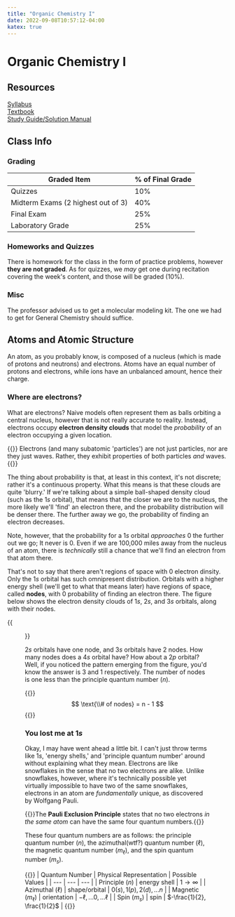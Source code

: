 ```yaml
---
title: "Organic Chemistry I"
date: 2022-09-08T10:57:12-04:00
katex: true
---
```


# Organic Chemistry I

## Resources
[Syllabus](/organic-chemistry/i-syllabus.pdf)  
[Textbook](/organic-chemistry/textbook.pdf)  
[Study Guide/Solution Manual](/organic-chemistry/solution-manual.pdf)  

## Class Info
### Grading
| Graded Item                        | % of Final Grade |
| ---                                | ---              |
| Quizzes                            | 10%              |
| Midterm Exams (2 highest out of 3) | 40%              |
| Final Exam                         | 25%              |
| Laboratory Grade                   | 25%              |

### Homeworks and Quizzes
There is homework for the class in the form of practice problems, however **they are not graded**. As for quizzes, we *may* get one during recitation covering the week's content, and those will be graded (10%).

### Misc
The professor advised us to get a molecular modeling kit. The one we had to get for General Chemistry should suffice.

## Atoms and Atomic Structure

An atom, as you probably know, is composed of a nucleus (which is made of protons and neutrons) and electrons. Atoms have an equal number of protons and electrons, while ions have an unbalanced amount, hence their charge. 

### Where are electrons?

What are electrons? Naive models often represent them as balls orbiting a central nucleus, however that is not really accurate to reality. Instead, electrons occupy **electron density clouds** that model the *probability* of an electron occupying a given location. 

{{<hint danger>}}	Electrons (and many subatomic 'particles') are not just particles, nor are they just waves. Rather, they exhibit properties of both particles *and* waves.{{</hint>}}

The thing about probability is that, at least in this context, it's not discrete; rather it's a continuous property. What this means is that these clouds are quite 'blurry.' If we're talking about a simple ball-shaped density cloud (such as the $1s$ orbital), that means that the closer we are to the nucleus, the more likely we'll 'find' an electron there, and the probability distribution will be denser there. The further away we go, the probability of finding an electron decreases. 

Note, however, that the probability for a $1s$ orbital *approaches* 0 the further out we go; It never is 0. Even if we are 100,000 miles away from the nucleus of an atom, there is *technically* still a chance that we'll find an electron from that atom there.

That's not to say that there aren't regions of space with 0 electron dinsity. Only the $1s$ orbital has such omnipresent distribution. Orbitals with a higher energy shell (we'll get to what that means later) have regions of space, called **nodes**, with 0 probability of finding an electron there. The figure below shows the electron density clouds of $1s$, $2s$, and $3s$ orbitals, along with their nodes.

{{<figure src="https://upload.wikimedia.org/wikipedia/commons/5/5c/S_orbitals.png">}}

$2s$ orbitals have one node, and $3s$ orbitals have 2 nodes. How many nodes does a $4s$ orbital have? How about a $2p$ orbital? Well, if you noticed the pattern emerging from the figure, you'd know the answer is 3 and 1 respectively. The number of nodes is one less than the principle quantum number ($n$).

{{<hint info>}}
$$
	\text{\\# of nodes} = n - 1
$$
{{</hint>}}

### You lost me at $1s$

Okay, I may have went ahead a little bit. I can't just throw terms like $1s$, 'energy shells,' and 'principle quantum number' around without explaining what they mean. Electrons are like snowflakes in the sense that no two electrons are alike. Unlike snowflakes, however, where it's technically possible yet virtually impossible to have two of the same snowflakes, electrons in an atom are *fundamentally* unique, as discovered by Wolfgang Pauli. 

{{<hint info>}}The **Pauli Exclusion Principle** states that no two electrons *in the same atom* can have the same four quantum numbers.{{</hint>}}

These four quantum numbers are as follows: the principle quantum number ($n$), the azimuthal(wtf?) quantum number ($\ell$), the magnetic quantum number ($m_\ell$), and the spin quantum number ($m_s$). 

{{<hint info>}}
| Quantum Number      | Physical Representation                   | Possible Values              |
| ---                 | ---                                       | ---                          |
| Principle ($n$)     | energy shell                              | $1 \rightarrow \infty$       |
| Azimuthal ($\ell$)  | shape/orbital                             | $0 (s), 1 (p), 2 (d), ... n$ |
| Magnetic ($m_\ell$) | orientation                               | $-\ell, ... 0, ... \ell$     |
| Spin ($m_s$)        | spin                                      | $-\frac{1}{2}, \frac{1}{2}$  |
{{</hint>}} 


